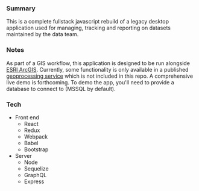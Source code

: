 ### Summary
This is a complete fullstack javascript rebuild of a legacy desktop application used for managing, tracking and reporting on datasets maintained by the data team.  

### Notes
As part of a GIS workflow, this application is designed to be run alongside [ESRI ArcGIS](https://www.arcgis.com/features/index.html). Currently, some functionality is only available in a published [geoprocessing service](http://server.arcgis.com/en/server/latest/publish-services/linux/what-is-a-geoprocessing-service-.htm) which is not included in this repo.  A comprehensive live demo is forthcoming.  To demo the app, you'll need to provide a database to connect to (MSSQL by default).

### Tech
  - Front end
    - React
    - Redux
    - Webpack
    - Babel
    - Bootstrap
  - Server
    - Node
    - Sequelize
    - GraphQL
    - Express
